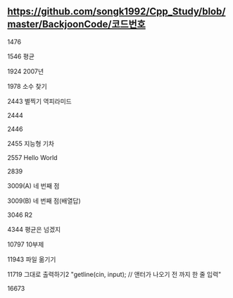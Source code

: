 ## https://github.com/songk1992/Cpp_Study/blob/master/BackjoonCode/코드번호



1476 

1546 평균

1924 2007년


1978 소수 찾기


2443 별찍기 역피라미드


2444 


2446 


2455 지능형 기차 



2557 Hello World 



2839 



3009(A) 네 번째 점 



3009(B) 네 번째 점(배열답)




3046 R2 


4344 평균은 넘겠지 



10797 10부제 


11943 파일 옮기기 


11719 그대로 출력하기2 "getline(cin, input);  // 앤터가 나오기 전 까지 한 줄 입력"


16673
